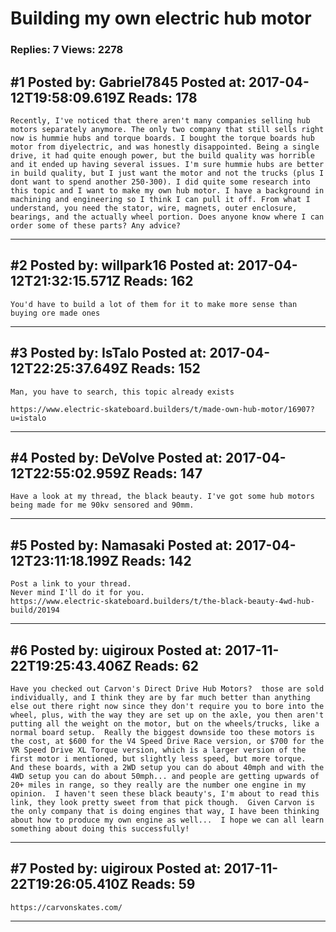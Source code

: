 # Building my own electric hub motor

### Replies: 7 Views: 2278

## \#1 Posted by: Gabriel7845 Posted at: 2017-04-12T19:58:09.619Z Reads: 178

```
Recently, I've noticed that there aren't many companies selling hub motors separately anymore. The only two company that still sells right now is hummie hubs and torque boards. I bought the torque boards hub motor from diyelectric, and was honestly disappointed. Being a single drive, it had quite enough power, but the build quality was horrible and it ended up having several issues. I'm sure hummie hubs are better in build quality, but I just want the motor and not the trucks (plus I dont want to spend another 250-300). I did quite some research into this topic and I want to make my own hub motor. I have a background in machining and engineering so I think I can pull it off. From what I understand, you need the stator, wire, magnets, outer enclosure, bearings, and the actually wheel portion. Does anyone know where I can order some of these parts? Any advice?
```

---
## \#2 Posted by: willpark16 Posted at: 2017-04-12T21:32:15.571Z Reads: 162

```
You'd have to build a lot of them for it to make more sense than buying ore made ones
```

---
## \#3 Posted by: IsTalo Posted at: 2017-04-12T22:25:37.649Z Reads: 152

```
Man, you have to search, this topic already exists

https://www.electric-skateboard.builders/t/made-own-hub-motor/16907?u=istalo
```

---
## \#4 Posted by: DeVolve Posted at: 2017-04-12T22:55:02.959Z Reads: 147

```
Have a look at my thread, the black beauty. I've got some hub motors being made for me 90kv sensored and 90mm.
```

---
## \#5 Posted by: Namasaki Posted at: 2017-04-12T23:11:18.199Z Reads: 142

```
Post a link to your thread.
Never mind I'll do it for you.
https://www.electric-skateboard.builders/t/the-black-beauty-4wd-hub-build/20194
```

---
## \#6 Posted by: uigiroux Posted at: 2017-11-22T19:25:43.406Z Reads: 62

```
Have you checked out Carvon's Direct Drive Hub Motors?  those are sold individually, and I think they are by far much better than anything else out there right now since they don't require you to bore into the wheel, plus, with the way they are set up on the axle, you then aren't putting all the weight on the motor, but on the wheels/trucks, like a normal board setup.  Really the biggest downside too these motors is the cost, at $600 for the V4 Speed Drive Race version, or $700 for the VR Speed Drive XL Torque version, which is a larger version of the first motor i mentioned, but slightly less speed, but more torque.  And these boards, with a 2WD setup you can do about 40mph and with the 4WD setup you can do about 50mph... and people are getting upwards of 20+ miles in range, so they really are the number one engine in my opinion.  I haven't seen these black beauty's, I'm about to read this link, they look pretty sweet from that pick though.  Given Carvon is the only company that is doing engines that way, I have been thinking about how to produce my own engine as well...  I hope we can all learn something about doing this successfully!
```

---
## \#7 Posted by: uigiroux Posted at: 2017-11-22T19:26:05.410Z Reads: 59

```
https://carvonskates.com/
```

---
